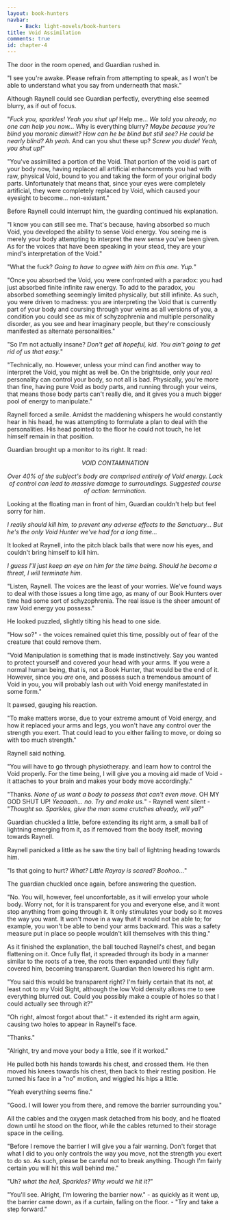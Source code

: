 ```yaml
---
layout: book-hunters
navbar:
    - Back: light-novels/book-hunters
title: Void Assimilation
comments: true
id: chapter-4
---
```


The door in the room opened, and Guardian rushed in.

"I see you're awake. Please refrain from attempting to speak, as I won't be able to understand what you say from underneath that mask."

Although Raynell could see Guardian perfectly, everything else seemed blurry, as if out of focus.

"*Fuck you, sparkles! Yeah you shut up!* Help me... *We told you already, no one can help you now...* Why is everything blurry? *Maybe because you're blind you moronic dimwit? How can he be blind but still see? He could be nearly blind? Ah yeah.* And can you shut these up? *Screw you dude! Yeah, you shut up!*"

"You've assimilited a portion of the Void. That portion of the void is part of your body now, having replaced all artificial enhancements you had with raw, physical Void, bound to you and taking the form of your original body parts. Unfortunately that means that, since your eyes were completely artificial, they were completely replaced by Void, which caused your eyesight to become... non-existant."

Before Raynell could interrupt him, the guarding continued his explanation.

"I know you can still see me. That's because, having absorbed so much Void, you developed the ability to sense Void energy. You seeing me is merely your body attempting to interpret the new sense you've been given. As for the voices that have been speaking in your stead, they are your mind's interpretation of the Void."

"What the fuck? *Going to have to agree with him on this one. Yup.*"

"Once you absorbed the Void, you were confronted with a paradox: you had just absorbed finite infinite raw energy. To add to the paradox, you absorbed something seemingly limited physically, but still infinite. As such, you were driven to madness: you are interpreting the Void that is currently part of your body and coursing through your veins as all versions of you, a condition you could see as mix of schyzophrenia and multiple personality disorder, as you see and hear imaginary people, but they're consciously manifested as alternate personalities."

"So I'm not actually insane? *Don't get all hopeful, kid. You ain't going to get rid of us that easy.*"

"Technically, no. However, unless your mind can find another way to interpret the Void, you might as well be. On the brightside, only your *real* personality can control your body, so not all is bad. Physically, you're more than fine, having pure Void as body parts, and running through your veins, that means those body parts can't really die, and it gives you a much bigger pool of energy to manipulate."

Raynell forced a smile. Amidst the maddening whispers he would constantly hear in his head, he was attempting to formulate a plan to deal with the personalities. His head pointed to the floor he could not touch, he let himself remain in that position.

Guardian brought up a monitor to its right. It read:

*<center>VOID CONTAMINATION</center>*

*<center>Over 40% of the subject's body are comprised entirely of Void energy. Lack of control can lead to massive damage to surroundings. Suggested course of action: termination.</center>*

Looking at the floating man in front of him, Guardian couldn't help but feel sorry for him.

*I really should kill him, to prevent any adverse effects to the Sanctuary... But he's the only Void Hunter we've had for a long time...*

It looked at Raynell, into the pitch black balls that were now his eyes, and couldn't bring himself to kill him.

*I guess I'll just keep an eye on him for the time being. Should he become a threat, I will terminate him.*

"Listen, Raynell. The voices are the least of your worries. We've found ways to deal with those issues a long time ago, as many of our Book Hunters over time had some sort of schyzophrenia. The real issue is the sheer amount of raw Void energy you possess."

He looked puzzled, slightly tilting his head to one side.

"How so?" - the voices remained quiet this time, possibly out of fear of the creature that could remove them.

"Void Manipulation is something that is made instinctively. Say you wanted to protect yourself and covered your head with your arms. If you were a normal human being, that is, not a Book Hunter, that would be the end of it. However, since you *are* one, and possess such a tremendous amount of Void in you, you will probably lash out with Void energy manifestated in some form."

It pawsed, gauging his reaction.

"To make matters worse, due to your extreme amount of Void energy, and how it replaced your arms and legs, you won't have any control over the strength you exert. That could lead to you either failing to move, or doing so with too much strength."

Raynell said nothing.

"You will have to go through physiotherapy. and learn how to control the Void properly. For the time being, I will give you a moving aid made of Void - it attaches to your brain and makes your body move accordingly."

"Thanks. *None of us want a body to possess that can't even move*. OH MY GOD SHUT UP! *Yeaaaah... no. Try and make us.*" - Raynell went silent - "*Thought so. Sparkles, give the man some crutches already, will ya?*"

Guardian chuckled a little, before extending its right arm, a small ball of lightning emerging from it, as if removed from the body itself, moving towards Raynell.

Raynell panicked a little as he saw the tiny ball of lightning heading towards him.

"Is that going to hurt? *What? Little Rayray is scared? Boohoo...*"

The guardian chuckled once again, before answering the question.

"No. You will, however, feel unconfortable, as it will envelop your whole body. Worry not, for it is transparent for you and everyone else, and it wont stop anything from going through it. It only stimulates your body so it moves the way you want. It won't move in a way that it would not be able to; for example, you won't be able to bend your arms backward. This was a safety measure put in place so people wouldn't kill themselves with this thing."

As it finished the explanation, the ball touched Raynell's chest, and began flattening on it. Once fully flat, it spreaded through its body in a manner similar to the roots of a tree, the roots then expanded until they fully covered him, becoming transparent. Guardian then lowered his right arm.

"You said this would be transparent right? I'm fairly certain that its not, at least not to my Void Sight, although the low Void density allows me to see everything blurred out. Could you possibly make a couple of holes so that I could actually see through it?"

"Oh right, almost forgot about that." - it extended its right arm again, causing two holes to appear in Raynell's face.

"Thanks."

"Alright, try and move your body a little, see if it worked."

He pulled both his hands towards his chest, and crossed them. He then moved his knees towards his chest, then back to their resting position. He turned his face in a "no" motion, and wiggled his hips a little.

"Yeah everything seems fine."

"Good. I will lower you from there, and remove the barrier surrounding you."

All the cables and the oxygen mask detached from his body, and he floated down until he stood on the floor, while the cables returned to their storage space in the ceiling.

"Before I remove the barrier I will give you a fair warning. Don't forget that what I did to you only controls the way you move, not the strength you exert to do so. As such, please be careful not to break anything. Though I'm fairly certain you will hit this wall behind me."

"Uh? *what the hell, Sparkles? Why would we hit it?*"

"You'll see. Alright, I'm lowering the barrier now." - as quickly as it went up, the barrier came down, as if a curtain, falling on the floor. - "Try and take a step forward."
